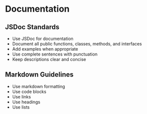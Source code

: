 # Documentation

## JSDoc Standards

- Use JSDoc for documentation
- Document all public functions, classes, methods, and interfaces
- Add examples when appropriate
- Use complete sentences with punctuation
- Keep descriptions clear and concise

## Markdown Guidelines

- Use markdown formatting
- Use code blocks
- Use links
- Use headings
- Use lists
